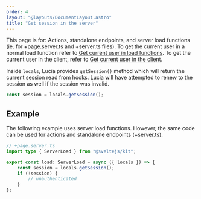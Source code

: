 ```yaml
---
order: 4
layout: "@layouts/DocumentLayout.astro"
title: "Get session in the server"
---
```


This page is for: Actions, standalone endpoints, and server load functions (ie. for +page.server.ts and +server.ts files). To get the current user in a normal load function refer to [Get current user in load functions](/learn/basics/get-current-user-in-load-functions). To get the current user in the client, refer to [Get current user in the client](/learn/basics/get-current-user-in-the-client).

Inside `locals`, Lucia provides `getSession()` method which will return the current session read from hooks. Lucia will have attempted to renew to the session as well if the session was invalid.

```ts
const session = locals.getSession();
```

## Example

The following example uses server load functions. However, the same code can be used for actions and standalone endpoints (+server.ts).

```ts
// +page.server.ts
import type { ServerLoad } from "@sveltejs/kit";

export const load: ServerLoad = async ({ locals }) => {
	const session = locals.getSession();
	if (!session) {
		// unauthenticated
	}
};
```
